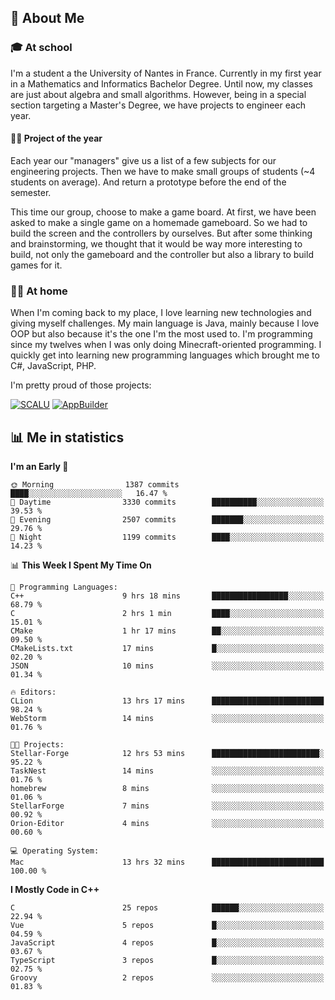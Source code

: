 ## 👀 About Me

### 🎓 At school

I'm a student a the University of Nantes in France. Currently in my first year in a Mathematics and Informatics Bachelor Degree. Until now, my classes are just about algebra and small algorithms. However, being in a special section targeting a Master's Degree, we have projects to engineer each year. 

#### 🔧🔬 Project of the year

Each year our "managers" give us a list of a few subjects for our engineering projects. Then we have to make small groups of students (~4 students on average). And return a prototype before the end of the semester.

This time our group, choose to make a game board. At first, we have been asked to make a single game on a homemade gameboard. So we had to build the screen and the controllers by ourselves. 
But after some thinking and brainstorming, we thought that it would be way more interesting to build, not only the gameboard and the controller but also a library to build games for it.

### 👨‍💻 At home

When I'm coming back to my place, I love learning new technologies and giving myself challenges. My main language is Java, mainly because I love OOP but also because it's the one I'm the most used to. I'm programming since my twelves when I was only doing Minecraft-oriented programming.  I quickly get into learning new programming languages which brought me to C#, JavaScript, PHP. 

I'm pretty proud of those projects:

[![SCALU](https://github-readme-stats.vercel.app/api/pin?username=renardfute&repo=SCALU)](https://github.com/renardfute/scalu)
[![AppBuilder](https://github-readme-stats.vercel.app/api/pin?username=pulsedev2&repo=AppBuilder)](https://github.com/pulsedev2/AppBuilder)

## 📊 Me in statistics
<!--START_SECTION:waka-->
**I'm an Early 🐤** 

```text
🌞 Morning                1387 commits        ████░░░░░░░░░░░░░░░░░░░░░   16.47 % 
🌆 Daytime                3330 commits        ██████████░░░░░░░░░░░░░░░   39.53 % 
🌃 Evening                2507 commits        ███████░░░░░░░░░░░░░░░░░░   29.76 % 
🌙 Night                  1199 commits        ████░░░░░░░░░░░░░░░░░░░░░   14.23 % 
```


📊 **This Week I Spent My Time On** 

```text
💬 Programming Languages: 
C++                      9 hrs 18 mins       █████████████████░░░░░░░░   68.79 % 
C                        2 hrs 1 min         ████░░░░░░░░░░░░░░░░░░░░░   15.01 % 
CMake                    1 hr 17 mins        ██░░░░░░░░░░░░░░░░░░░░░░░   09.50 % 
CMakeLists.txt           17 mins             █░░░░░░░░░░░░░░░░░░░░░░░░   02.20 % 
JSON                     10 mins             ░░░░░░░░░░░░░░░░░░░░░░░░░   01.34 % 

🔥 Editors: 
CLion                    13 hrs 17 mins      █████████████████████████   98.24 % 
WebStorm                 14 mins             ░░░░░░░░░░░░░░░░░░░░░░░░░   01.76 % 

🐱‍💻 Projects: 
Stellar-Forge            12 hrs 53 mins      ████████████████████████░   95.22 % 
TaskNest                 14 mins             ░░░░░░░░░░░░░░░░░░░░░░░░░   01.76 % 
homebrew                 8 mins              ░░░░░░░░░░░░░░░░░░░░░░░░░   01.06 % 
StellarForge             7 mins              ░░░░░░░░░░░░░░░░░░░░░░░░░   00.92 % 
Orion-Editor             4 mins              ░░░░░░░░░░░░░░░░░░░░░░░░░   00.60 % 

💻 Operating System: 
Mac                      13 hrs 32 mins      █████████████████████████   100.00 % 
```

**I Mostly Code in C++** 

```text
C                        25 repos            ██████░░░░░░░░░░░░░░░░░░░   22.94 % 
Vue                      5 repos             █░░░░░░░░░░░░░░░░░░░░░░░░   04.59 % 
JavaScript               4 repos             █░░░░░░░░░░░░░░░░░░░░░░░░   03.67 % 
TypeScript               3 repos             █░░░░░░░░░░░░░░░░░░░░░░░░   02.75 % 
Groovy                   2 repos             ░░░░░░░░░░░░░░░░░░░░░░░░░   01.83 % 
```




<!--END_SECTION:waka-->
